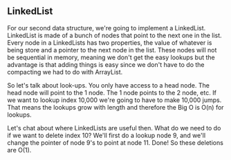 ## LinkedList

For our second data structure, we're going to implement a LinkedList. LinkedList is made of a bunch of nodes that point to the next one in the list. Every node in a LinkedLists has two properties, the value of whatever is being store and a pointer to the next node in the list. These nodes will not be sequential in memory, meaning we don't get the easy lookups but the advantage is that adding things is easy since we don't have to do the compacting we had to do with ArrayList.

So let's talk about look-ups. You only have access to a head node. The head node will point to the 1 node. The 1 node points to the 2 node, etc. If we want to lookup index 10,000 we're going to have to make 10,000 jumps. That means the lookups grow with length and therefore the Big O is O(n) for lookups.

Let's chat about where LinkedLists are useful then. What do we need to do if we want to delete index 10? We'll first do a lookup node 9, and we'll change the pointer of node 9's to point at node 11. Done! So these deletions are O(1).